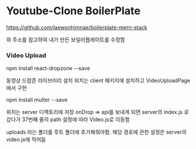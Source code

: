 # Youtube-Clone BoilerPlate

  https://github.com/jaewonhimnae/boilerplate-mern-stack

위 주소를 참고하여 내가 만든 보일러플레이트를 수정함
### Video Upload

  npm install react-dropzone --save

  동영상 드랍존 라이브러리 설치
  위치는 client 패키지에 설치하고 VideoUploadPage 에서 구현


  npm install multer --save

  위치는 server 디렉토리에 저장
  onDrop =>
  api를 보내게 되면 server의 index.js 로 갔다가
  37번째 줄의 path 설정에 따라 Video.js로  이동함

  uploads 라는 폴더를 루트 폴더에 추가해줘야함.
  해당 경로에 관한 설정은 server의 video.js에 적어둠